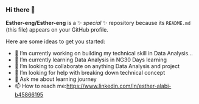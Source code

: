 ### Hi there 👋

**Esther-eng/Esther-eng** is a ✨ _special_ ✨ repository because its `README.md` (this file) appears on your GitHub profile.

Here are some ideas to get you started:

- 🔭 I’m currently working on building my technical skill in Data Analysis...
- 🌱 I’m currently learning Data Analysis in NG30 Days learning
- 👯 I’m looking to collaborate on anything Data Analysis and project
- 🤔 I’m looking for help with breaking down technical concept
- 💬 Ask me about learning journey
- 📫 How to reach me:https://www.linkedin.com/in/esther-alabi-b45866195
